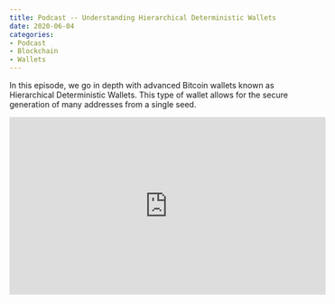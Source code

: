 ```yaml
---
title: Podcast -- Understanding Hierarchical Deterministic Wallets 
date: 2020-06-04
categories:
- Podcast
- Blockchain
- Wallets 
---
```


In this episode, we go in depth with advanced Bitcoin wallets known as Hierarchical Deterministic Wallets. This type of wallet allows for the secure generation of many addresses from a single seed.

<iframe width="560" height="315" src="https://www.youtube.com/embed/-Cws5kMkoLQ" frameborder="0" allow="accelerometer; autoplay; clipboard-write; encrypted-media; gyroscope; picture-in-picture" allowfullscreen></iframe>
